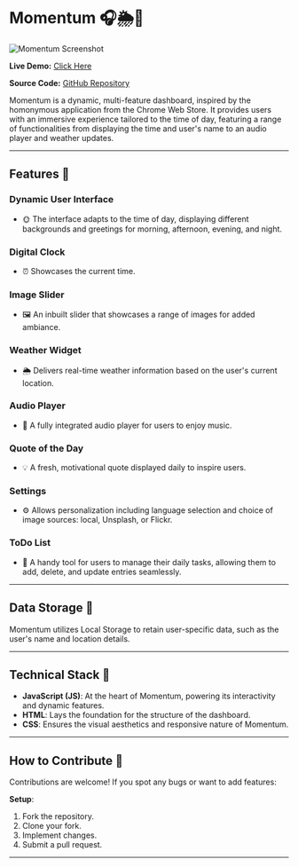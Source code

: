 # Momentum 🎧🌦️📝

![Momentum Screenshot](/momentum/assets/img/Momentum.png)

**Live Demo:** [Click Here](https://tanyaa-a.github.io/Momentum-clone/momentum/)

**Source Code:** [GitHub Repository](https://github.com/Tanyaa-a/Momentum-clone/tree/gh-pages/momentum)

Momentum is a dynamic, multi-feature dashboard, inspired by the homonymous application from the Chrome Web Store. It provides users with an immersive experience tailored to the time of day, featuring a range of functionalities from displaying the time and user's name to an audio player and weather updates. 

---

## Features 🌟

### Dynamic User Interface
- 🌞 The interface adapts to the time of day, displaying different backgrounds and greetings for morning, afternoon, evening, and night.

### Digital Clock
- ⏰ Showcases the current time.

### Image Slider
- 🖼️ An inbuilt slider that showcases a range of images for added ambiance.

### Weather Widget
- 🌦️ Delivers real-time weather information based on the user's current location.

### Audio Player
- 🎵 A fully integrated audio player for users to enjoy music.

### Quote of the Day
- 💡 A fresh, motivational quote displayed daily to inspire users.

### Settings
- ⚙️ Allows personalization including language selection and choice of image sources: local, Unsplash, or Flickr.

### ToDo List
- 📝 A handy tool for users to manage their daily tasks, allowing them to add, delete, and update entries seamlessly.

---

## Data Storage 💾

Momentum utilizes Local Storage to retain user-specific data, such as the user's name and location details.

---

## Technical Stack 💼

- **JavaScript (JS)**: At the heart of Momentum, powering its interactivity and dynamic features.
- **HTML**: Lays the foundation for the structure of the dashboard.
- **CSS**: Ensures the visual aesthetics and responsive nature of Momentum.

---

## How to Contribute 🤝

Contributions are welcome! If you spot any bugs or want to add features:

**Setup**: 
1. Fork the repository.
2. Clone your fork.
3. Implement changes.
4. Submit a pull request.

---
